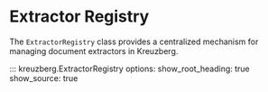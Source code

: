 # Extractor Registry

The `ExtractorRegistry` class provides a centralized mechanism for managing document extractors in Kreuzberg.

::: kreuzberg.ExtractorRegistry
options:
show_root_heading: true
show_source: true
